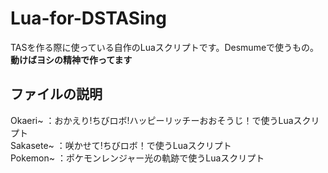 # Lua-for-DSTASing
TASを作る際に使っている自作のLuaスクリプトです。Desmumeで使うもの。 **動けばヨシの精神で作ってます**
## ファイルの説明
Okaeri~  ：おかえり!ちびロボ!ハッピーリッチーおおそうじ！で使うLuaスクリプト  
Sakasete~ ：咲かせて!ちびロボ！で使うLuaスクリプト  
Pokemon~ ：ポケモンレンジャー光の軌跡で使うLuaスクリプト  
